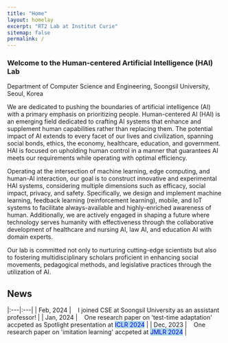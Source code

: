 ```yaml
---
title: "Home"
layout: homelay
excerpt: "RT2 Lab at Institut Curie"
sitemap: false
permalink: /
---
```



### Welcome to the Human-centered Artificial Intelligence (HAI) Lab
Department of Computer Science and Engineering, Soongsil University, Seoul, Korea

We are dedicated to pushing the boundaries of artificial intelligence (AI) with a primary emphasis on prioritizing people. Human-centered AI (HAI) is an emerging field dedicated to crafting AI systems that enhance and supplement human capabilities rather than replacing them. The potential impact of AI extends to every facet of our lives and civilization, spanning social bonds, ethics, the economy, healthcare, education, and government. HAI is focused on upholding human control in a manner that guarantees AI meets our requirements while operating with optimal efficiency.

Operating at the intersection of machine learning, edge computing, and human-AI interaction, our goal is to construct innovative and experimental HAI systems, considering multiple dimensions such as efficacy, social impact, privacy, and safety. Specifically, we design and implement machine learning, feedback learning (reinforcement learning), mobile, and IoT systems to facilitate always-available and highly-enriched awareness of human. Additionally, we are actively engaged in shaping a future where technology serves humanity with effectiveness through the collaborative development of healthcare and nursing AI, law AI, and education AI with domain experts.

Our lab is committed not only to nurturing cutting-edge scientists but also to fostering multidisciplinary scholars proficient in enhancing social movements, pedagogical methods, and legislative practices through the utilization of AI.



## News


|:---|:---|
| Feb, 2024  | &nbsp;&nbsp;&nbsp;I joined CSE at Soongsil University as an assistant professor! |
| Jan, 2024  | &nbsp;&nbsp;&nbsp;One research paper on 'test-time adaptation' accpeted as Spotlight presentation at <mark style="background-color: lightblue"><span style="color:blue">ICLR 2024</span></mark> |
| Dec, 2023  | &nbsp;&nbsp;&nbsp;One research paper on 'imitation learning' accpeted at <mark style="background-color: lightblue"><span style="color:blue">JMLR 2024</span></mark> |